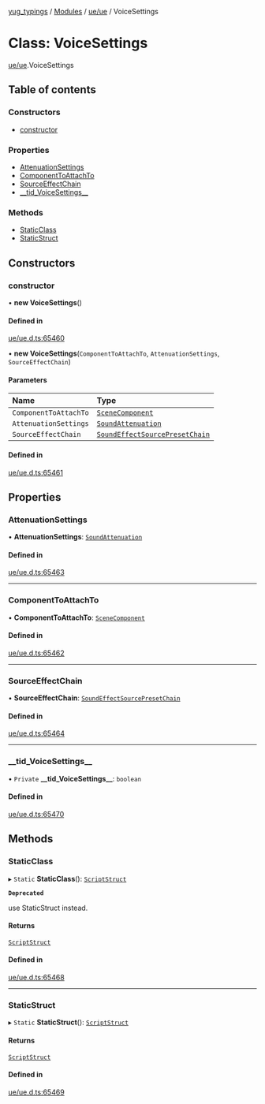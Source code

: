 [yug_typings](../README.md) / [Modules](../modules.md) / [ue/ue](../modules/ue_ue.md) / VoiceSettings

# Class: VoiceSettings

[ue/ue](../modules/ue_ue.md).VoiceSettings

## Table of contents

### Constructors

- [constructor](ue_ue.VoiceSettings.md#constructor)

### Properties

- [AttenuationSettings](ue_ue.VoiceSettings.md#attenuationsettings)
- [ComponentToAttachTo](ue_ue.VoiceSettings.md#componenttoattachto)
- [SourceEffectChain](ue_ue.VoiceSettings.md#sourceeffectchain)
- [\_\_tid\_VoiceSettings\_\_](ue_ue.VoiceSettings.md#__tid_voicesettings__)

### Methods

- [StaticClass](ue_ue.VoiceSettings.md#staticclass)
- [StaticStruct](ue_ue.VoiceSettings.md#staticstruct)

## Constructors

### constructor

• **new VoiceSettings**()

#### Defined in

[ue/ue.d.ts:65460](https://github.com/YugMetaverse/yug_typings/blob/b7d9b19/ue/ue.d.ts#L65460)

• **new VoiceSettings**(`ComponentToAttachTo`, `AttenuationSettings`, `SourceEffectChain`)

#### Parameters

| Name | Type |
| :------ | :------ |
| `ComponentToAttachTo` | [`SceneComponent`](ue_ue.SceneComponent.md) |
| `AttenuationSettings` | [`SoundAttenuation`](ue_ue.SoundAttenuation.md) |
| `SourceEffectChain` | [`SoundEffectSourcePresetChain`](ue_ue.SoundEffectSourcePresetChain.md) |

#### Defined in

[ue/ue.d.ts:65461](https://github.com/YugMetaverse/yug_typings/blob/b7d9b19/ue/ue.d.ts#L65461)

## Properties

### AttenuationSettings

• **AttenuationSettings**: [`SoundAttenuation`](ue_ue.SoundAttenuation.md)

#### Defined in

[ue/ue.d.ts:65463](https://github.com/YugMetaverse/yug_typings/blob/b7d9b19/ue/ue.d.ts#L65463)

___

### ComponentToAttachTo

• **ComponentToAttachTo**: [`SceneComponent`](ue_ue.SceneComponent.md)

#### Defined in

[ue/ue.d.ts:65462](https://github.com/YugMetaverse/yug_typings/blob/b7d9b19/ue/ue.d.ts#L65462)

___

### SourceEffectChain

• **SourceEffectChain**: [`SoundEffectSourcePresetChain`](ue_ue.SoundEffectSourcePresetChain.md)

#### Defined in

[ue/ue.d.ts:65464](https://github.com/YugMetaverse/yug_typings/blob/b7d9b19/ue/ue.d.ts#L65464)

___

### \_\_tid\_VoiceSettings\_\_

• `Private` **\_\_tid\_VoiceSettings\_\_**: `boolean`

#### Defined in

[ue/ue.d.ts:65470](https://github.com/YugMetaverse/yug_typings/blob/b7d9b19/ue/ue.d.ts#L65470)

## Methods

### StaticClass

▸ `Static` **StaticClass**(): [`ScriptStruct`](ue_ue.ScriptStruct.md)

**`Deprecated`**

use StaticStruct instead.

#### Returns

[`ScriptStruct`](ue_ue.ScriptStruct.md)

#### Defined in

[ue/ue.d.ts:65468](https://github.com/YugMetaverse/yug_typings/blob/b7d9b19/ue/ue.d.ts#L65468)

___

### StaticStruct

▸ `Static` **StaticStruct**(): [`ScriptStruct`](ue_ue.ScriptStruct.md)

#### Returns

[`ScriptStruct`](ue_ue.ScriptStruct.md)

#### Defined in

[ue/ue.d.ts:65469](https://github.com/YugMetaverse/yug_typings/blob/b7d9b19/ue/ue.d.ts#L65469)
